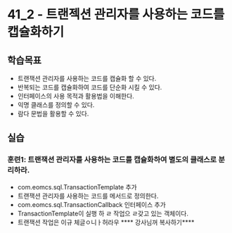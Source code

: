 # 41_2 - 트랜젝션 관리자를 사용하는 코드를 캡슐화하기

## 학습목표

- 트랜잭션 관리자를 사용하는 코드를 캡슐화 할 수 있다.
- 반복되는 코드를 캡슐화하여 코드를 단순화 시킬 수 있다.
- 인터페이스의 사용 목적과 활용법을 이해한다.
- 익명 클래스를 정의할 수 있다.
- 람다 문법을 활용할 수 있다. 

## 실습  

### 훈련1: 트랜잭션 관리자를 사용하는 코드를 캡슐화하여 별도의 클래스로 분리하라.

- com.eomcs.sql.TransactionTemplate 추가
 - 트랜잭션 관리자를 사용하는 코드를 메서드로 정의한다.
- com.eomcs.sql.TransactionCallback 인터페이스 추가
 - TransactionTemplate이 실행 하 ㄹ 작업으 ㄹ갖고 있는 객체이다.
 - 트랜잭션 작업은 이규 체글ㅇ니ㅏ허라우 
 **** 강사님꺼 복사하기****
 